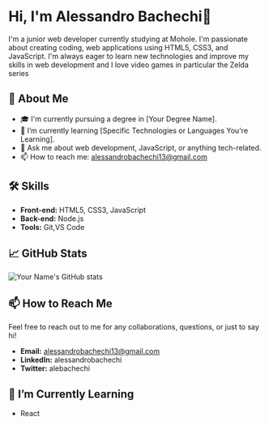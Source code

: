 # Hi, I'm Alessandro Bachechi👋

I'm a junior web developer currently studying at Mohole. I'm passionate about creating coding, web applications using HTML5, CSS3, and JavaScript.
I'm always eager to learn new technologies and improve my skills in web development 
and I love video games in particular the Zelda series

## 🚀 About Me

- 🎓 I'm currently pursuing a degree in [Your Degree Name].
- 🌱 I’m currently learning [Specific Technologies or Languages You're Learning].
- 💬 Ask me about web development, JavaScript, or anything tech-related.
- 📫 How to reach me: alessandrobachechi13@gmail.com

## 🛠️ Skills

- **Front-end:** HTML5, CSS3, JavaScript
- **Back-end:** Node.js
- **Tools:** Git,VS Code

## 📈 GitHub Stats

![Your Name's GitHub stats](https://github-readme-stats.vercel.app/api?username=your-username&show_icons=true&theme=radical)

## 📫 How to Reach Me

Feel free to reach out to me for any collaborations, questions, or just to say hi!

- **Email:**  alessandrobachechi13@gmail.com
- **LinkedIn:** alessandrobachechi
- **Twitter:** alebachechi

## 🌱 I’m Currently Learning

- React

